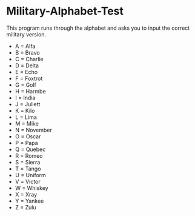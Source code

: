 # Military-Alphabet-Test
This program runs through the alphabet and asks you to input the correct military version.

* A = Alfa
* B = Bravo
* C = Charlie
* D = Delta
* E = Echo
* F = Foxtrot
* G = Golf
* H = Harmbe
* I = India
* J = Juliett
* K = Kilo
* L = Lima
* M = Mike
* N = November
* O = Oscar
* P = Papa
* Q = Quebec
* R = Romeo
* S = Sierra
* T = Tango
* U = Uniform
* V = Victor
* W = Whiskey
* X = Xray
* Y = Yankee
* Z = Zulu
